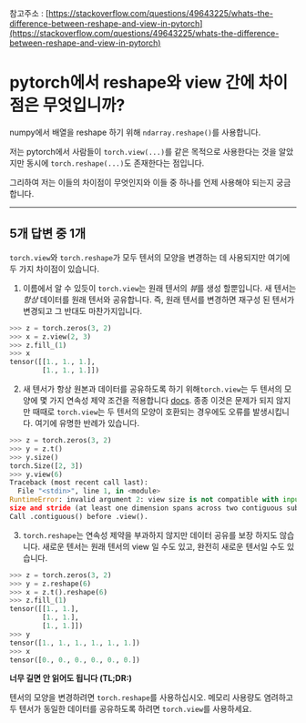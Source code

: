참고주소 : [https://stackoverflow.com/questions/49643225/whats-the-difference-between-reshape-and-view-in-pytorch](https://stackoverflow.com/questions/49643225/whats-the-difference-between-reshape-and-view-in-pytorch)

# pytorch에서 reshape와 view 간에 차이점은 무엇입니까?

numpy에서 배열을 reshape 하기 위해 `ndarray.reshape()`를 사용합니다.

저는 pytorch에서 사람들이 `torch.view(...)`를 같은 목적으로 사용한다는 것을 알았지만 동시에 `torch.reshape(...)`도 존재한다는 점입니다.

그리하여 저는 이들의 차이점이 무엇인지와 이들 중 하나를 언제 사용해야 되는지 궁금합니다.

---

## 5개 답변 중 1개

`torch.view`와 `torch.reshape`가 모두 텐서의 모양을 변경하는 데 사용되지만 여기에 두 가지 차이점이 있습니다.

1. 이름에서 알 수 있듯이 `torch.view`는 원래 텐서의 *뷰*를 생성 할뿐입니다. 새 텐서는 *항상* 데이터를 원래 텐서와 공유합니다. 즉, 원래 텐서를 변경하면 재구성 된 텐서가 변경되고 그 반대도 마찬가지입니다.

```python
>>> z = torch.zeros(3, 2)
>>> x = z.view(2, 3)
>>> z.fill_(1)
>>> x
tensor([[1., 1., 1.],
        [1., 1., 1.]])
```

2. 새 텐서가 항상 원본과 데이터를 공유하도록 하기 위해`torch.view`는 두 텐서의 모양에 몇 가지 연속성 제약 조건을 적용합니다 [docs](https://pytorch.org/docs/master/tensors.html#torch.Tensor.view). 종종 이것은 문제가 되지 않지만 때때로 `torch.view`는 두 텐서의 모양이 호환되는 경우에도 오류를 발생시킵니다. 여기에 유명한 반례가 있습니다.

```python
>>> z = torch.zeros(3, 2)
>>> y = z.t()
>>> y.size()
torch.Size([2, 3])
>>> y.view(6)
Traceback (most recent call last):
  File "<stdin>", line 1, in <module>
RuntimeError: invalid argument 2: view size is not compatible with input tensor's
size and stride (at least one dimension spans across two contiguous subspaces).
Call .contiguous() before .view().
```

3. `torch.reshape`는 연속성 제약을 부과하지 않지만 데이터 공유를 보장 하지도 않습니다. 새로운 텐서는 원래 텐서의 view 일 수도 있고, 완전히 새로운 텐서일 수도 있습니다.

```python
>>> z = torch.zeros(3, 2)
>>> y = z.reshape(6)
>>> x = z.t().reshape(6)
>>> z.fill_(1)
tensor([[1., 1.],
        [1., 1.],
        [1., 1.]])
>>> y
tensor([1., 1., 1., 1., 1., 1.])
>>> x
tensor([0., 0., 0., 0., 0., 0.])
```

**너무 길면 안 읽어도 됩니다 (TL;DR:)**

텐서의 모양을 변경하려면 `torch.reshape`를 사용하십시오. 메모리 사용량도 염려하고 두 텐서가 동일한 데이터를 공유하도록 하려면 `torch.view`를 사용하세요.
